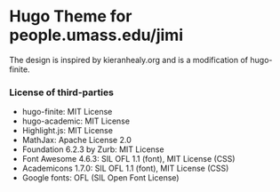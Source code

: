 # Hugo Theme for people.umass.edu/jimi

The design is inspired by kieranhealy.org and is a modification of hugo-finite. 

### License of third-parties

* hugo-finite: MIT License
* hugo-academic: MIT License
* Highlight.js: MIT License
* MathJax: Apache License 2.0
* Foundation 6.2.3 by Zurb: MIT License
* Font Awesome 4.6.3: SIL OFL 1.1 (font), MIT License (CSS)
* Academicons 1.7.0: SIL OFL 1.1 (font), MIT License (CSS)
* Google fonts: OFL (SIL Open Font License)

